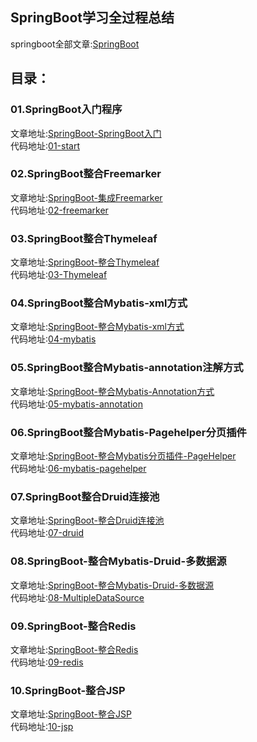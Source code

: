 ## SpringBoot学习全过程总结
springboot全部文章:[SpringBoot](https://www.yinpengfei.com/tag/springboot/ "SpringBoot")
## 目录：
### 01.SpringBoot入门程序
文章地址:[SpringBoot-SpringBoot入门](https://www.yinpengfei.com/archives/21/ "SpringBoot-SpringBoot入门")<br>
代码地址:[01-start](https://github.com/perfree/SpringBoot-learning-Perfree/tree/master/01-start "01-start")
### 02.SpringBoot整合Freemarker
文章地址:[SpringBoot-集成Freemarker](https://www.yinpengfei.com/archives/113/ "SpringBoot-集成Freemarker")<br>
代码地址:[02-freemarker](https://github.com/perfree/SpringBoot-learning-Perfree/tree/master/02-freemarker "02-freemarker")
### 03.SpringBoot整合Thymeleaf
文章地址:[SpringBoot-整合Thymeleaf](https://www.yinpengfei.com/archives/97/ "SpringBoot-整合Thymeleaf")<br>
代码地址:[03-Thymeleaf](https://github.com/perfree/SpringBoot-learning-Perfree/tree/master/03-thymeleaf "03-Thymeleaf")
### 04.SpringBoot整合Mybatis-xml方式
文章地址:[SpringBoot-整合Mybatis-xml方式](https://www.yinpengfei.com/archives/114/ "SpringBoot-整合Mybatis-xml方式")<br>
代码地址:[04-mybatis](https://github.com/perfree/SpringBoot-learning-Perfree/tree/master/04-mybatis "04-mybatis")
### 05.SpringBoot整合Mybatis-annotation注解方式
文章地址:[SpringBoot-整合Mybatis-Annotation方式](https://www.yinpengfei.com/archives/115/ "SpringBoot-整合Mybatis-Annotation方式")<br>
代码地址:[05-mybatis-annotation](https://github.com/perfree/SpringBoot-learning-Perfree/tree/master/05-mybatis-annotation "05-mybatis-annotation")
### 06.SpringBoot整合Mybatis-Pagehelper分页插件
文章地址:[SpringBoot-整合Mybatis分页插件-PageHelper](https://www.yinpengfei.com/archives/116/ "SpringBoot-整合Mybatis分页插件-PageHelper")<br>
代码地址:[06-mybatis-pagehelper](https://github.com/perfree/SpringBoot-learning-Perfree/tree/master/06-mybatis-pagehelper "06-mybatis-pagehelper")
### 07.SpringBoot整合Druid连接池
文章地址:[SpringBoot-整合Druid连接池](https://www.yinpengfei.com/archives/117/ "SpringBoot-整合Druid连接池")<br>
代码地址:[07-druid](https://github.com/perfree/SpringBoot-learning-Perfree/tree/master/07-druid "07-druid")
### 08.SpringBoot-整合Mybatis-Druid-多数据源
文章地址:[SpringBoot-整合Mybatis-Druid-多数据源](https://www.yinpengfei.com/archives/118/ "SpringBoot-整合Mybatis-Druid-多数据源")<br>
代码地址:[08-MultipleDataSource](https://github.com/perfree/SpringBoot-learning-Perfree/tree/master/08-MultipleDataSource "08-MultipleDataSource")
### 09.SpringBoot-整合Redis
文章地址:[SpringBoot-整合Redis](https://www.yinpengfei.com/archives/119/ "SpringBoot-整合Redis")<br>
代码地址:[09-redis](https://github.com/perfree/SpringBoot-learning-Perfree/tree/master/09-redis "09-redis")
### 10.SpringBoot-整合JSP
文章地址:[SpringBoot-整合JSP](https://www.yinpengfei.com/archives/120/ "SpringBoot-整合JSP")<br>
代码地址:[10-jsp](https://github.com/perfree/SpringBoot-learning-Perfree/tree/master/10-jsp "10-jsp")
